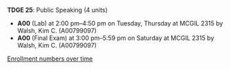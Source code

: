 **TDGE 25**: Public Speaking (4 units)

- **A00** (Lab) at 2:00 pm–4:50 pm on Tuesday, Thursday at MCGIL 2315 by Walsh, Kim C. (A00799097)
- **A00** (Final Exam) at 3:00 pm–5:59 pm on Saturday at MCGIL 2315 by Walsh, Kim C. (A00799097)

[Enrollment numbers over time](./TDGE25.tsv)

